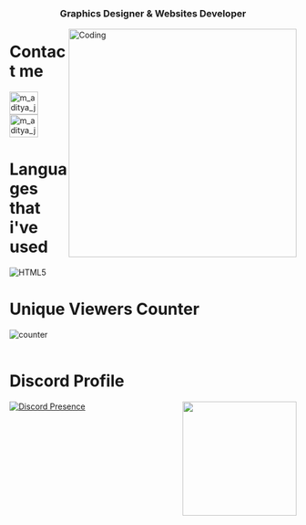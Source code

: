 <h3 align="center">ㅤGraphics Designer & Websites Developerㅤ</h3>
<img align="right" alt="Coding" width="400" src="https://cdn.discordapp.com/attachments/1015489337871323156/1179817208965242983/rounded-in-photoretrica.png?ex=657b2966&is=6568b466&hm=f2765bce08e241182cc410ee4077a59f65099510f9e81c368465ce7e1988381d&">


<h1 align="left">Contact me</h1>
<p align="left">
<a href="https://discord.gg/spacenz" target="blank"><img align="center" src="https://raw.githubusercontent.com/rahuldkjain/github-profile-readme-generator/master/src/images/icons/Social/discord.svg" alt="m_aditya_jaiswal" height="40" width="50" /></a>
<a href="https://github.com/glocktbh" target="blank"><img align="center" src="https://raw.githubusercontent.com/rahuldkjain/github-profile-readme-generator/master/src/images/icons/Social/github.svg" alt="m_aditya_jaiswal" height="40" width="50" /></a>
  
</p>

<h1 align="left">Languages that i've used</h1>
<img src="https://skillicons.dev/icons?i=js,html,css" alt="HTML5" /></a>

<h1 align="left">Unique Viewers Counter</h1>

![counter](https://moe-counter.glitch.me/get/@glocktbh?theme=asoul)
<br></br>
<h1 align="left">Discord Profile</h1>

[![Discord Presence](https://lanyard.cnrad.dev/api/855756193623965697)](https://discord.com/users/855756193623965697)
<img align='right' src='https://user-images.githubusercontent.com/5713670/87202985-820dcb80-c2b6-11ea-9f56-7ec461c497c3.gif' width='200'>
